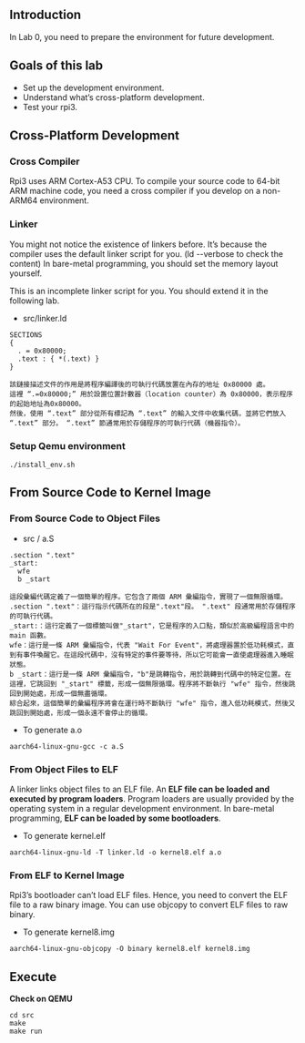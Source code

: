 ## Introduction
In Lab 0, you need to prepare the environment for future development.

## Goals of this lab
- Set up the development environment.
- Understand what’s cross-platform development.
- Test your rpi3.

## Cross-Platform Development
### Cross Compiler
Rpi3 uses ARM Cortex-A53 CPU. To compile your source code to 64-bit ARM machine code, you need a cross compiler if you develop on a non-ARM64 environment.

### Linker
You might not notice the existence of linkers before. It’s because the compiler uses the default linker script for you. (ld --verbose to check the content) In bare-metal programming, you should set the memory layout yourself.

This is an incomplete linker script for you. You should extend it in the following lab.

- src/linker.ld

```text
SECTIONS
{
  . = 0x80000;
  .text : { *(.text) }
}
```
```
該鏈接描述文件的作用是將程序編譯後的可執行代碼放置在內存的地址 0x80000 處。
這裡 “.=0x80000;” 用於設置位置計數器（location counter）為 0x80000，表示程序的起始地址為0x80000。 
然後，使用 “.text” 部分從所有標記為 “.text” 的輸入文件中收集代碼，並將它們放入 “.text” 部分。 “.text” 節通常用於存儲程序的可執行代碼（機器指令）。
```

### Setup Qemu environment
```console
./install_env.sh
```

## From Source Code to Kernel Image

### From Source Code to Object Files
- src / a.S

```assembly
.section ".text"
_start:
  wfe
  b _start
```
```
這段彙編代碼定義了一個簡單的程序。它包含了兩個 ARM 彙編指令，實現了一個無限循環。
.section ".text"：這行指示代碼所在的段是".text"段。 ".text" 段通常用於存儲程序的可執行代碼。
_start:：這行定義了一個標籤叫做"_start"，它是程序的入口點，類似於高級編程語言中的 main 函數。
wfe：這行是一條 ARM 彙編指令，代表 "Wait For Event"，將處理器置於低功耗模式，直到有事件喚醒它。在這段代碼中，沒有特定的事件要等待，所以它可能會一直使處理器進入睡眠狀態。
b _start：這行是一條 ARM 彙編指令，"b"是跳轉指令，用於跳轉到代碼中的特定位置。在這裡，它跳回到 "_start" 標籤，形成一個無限循環。程序將不斷執行 "wfe" 指令，然後跳回到開始處，形成一個無盡循環。
綜合起來，這個簡單的彙編程序將會在運行時不斷執行 "wfe" 指令，進入低功耗模式，然後又跳回到開始處，形成一個永遠不會停止的循環。
```

- To generate a.o
```
aarch64-linux-gnu-gcc -c a.S
```

### From Object Files to ELF
A linker links object files to an ELF file. An **ELF file can be loaded and executed by program loaders**. Program loaders are usually provided by the operating system in a regular development environment. In bare-metal programming, **ELF can be loaded by some bootloaders**.

- To generate kernel.elf
```
aarch64-linux-gnu-ld -T linker.ld -o kernel8.elf a.o
```

### From ELF to Kernel Image
Rpi3’s bootloader can’t load ELF files. Hence, you need to convert the ELF file to a raw binary image. You can use objcopy to convert ELF files to raw binary.

- To generate kernel8.img
```
aarch64-linux-gnu-objcopy -O binary kernel8.elf kernel8.img
```

## Execute

**Check on QEMU**

```
cd src
make
make run
```
